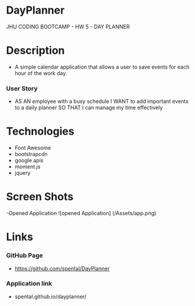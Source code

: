 # DayPlanner

JHU CODING BOOTCAMP - HW 5 - DAY PLANNER 

# Description 

- A simple calendar application that allows a user to save events for each hour of the work day. 
### User Story
- AS AN employee with a busy schedule
I WANT to add important events to a daily planner
SO THAT I can manage my time effectively


# Technologies 

- Font Awesome 
- bootstrapcdn
- google apis
- moment.js 
- jquery

# Screen Shots

-Opened Application
![opened Application] (/Assets/app.png)

# Links

### GitHub Page
- https://github.com/spental/DayPlanner
### Application link 
- spental.github.io/dayplanner/
